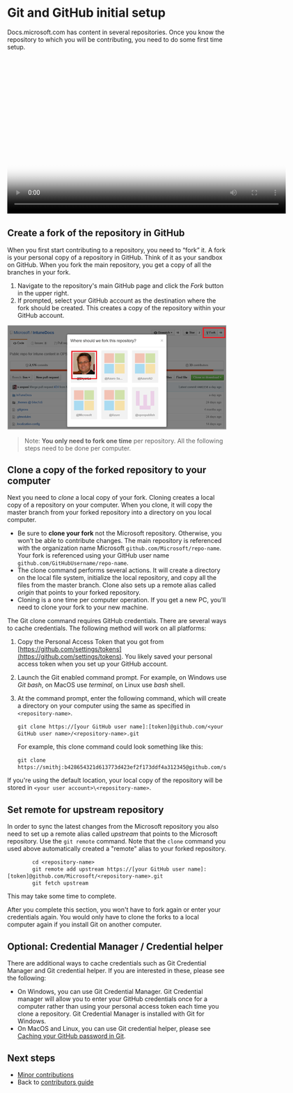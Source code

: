 # Git and GitHub initial setup

Docs.microsoft.com has content in several repositories. Once you know the repository to which you will be contributing, you need to do some first time setup. 

<video width="640" height="360" controls poster="./media/git-and-github-repository-initial-setup/git-and-github-initial-setup.png">
  <source src="http://video.ch9.ms/ch9/eab1/d9bebd59-bc3d-4aa8-8aa2-86fc2d92eab1/gitrepositorysetup_mid.mp4" type="video/mp4">
  <a href="http://video.ch9.ms/ch9/eab1/d9bebd59-bc3d-4aa8-8aa2-86fc2d92eab1/gitrepositorysetup_mid.mp4">
    <img src="./media/git-and-github-repository-initial-setup/git-and-github-initial-setup.png" alt="Git and GitHub Initial Setup">
  </a>
</video>

## Create a fork of the repository in GitHub

When you first start contributing to a repository, you need to “fork” it. A fork is your personal copy of a repository in GitHub. Think of it as your sandbox on GitHub. When you fork the main repository, you get a copy of all the branches in your fork. 

1. Navigate to the repository's main GitHub page and click the *Fork* button in the upper right. 
2. If prompted, select your GitHub account as the destination where the fork should be created. This creates a copy of the repository within your GitHub account. 

![GitHub profile example](./media/tools-and-setup/fork.png)

> Note: **You only need to fork one time** per repository. All the following steps need to be done per computer.

## Clone a copy of the forked repository to your computer

Next you need to *clone* a local copy of your fork. Cloning creates a local copy of a repository on your computer. When you clone, it will copy the master branch from your forked repository into a directory on you local computer.

- Be sure to **clone your fork** not the Microsoft repository.  Otherwise, you won’t be able to contribute changes. The main repository is referenced with the organization name Microsoft `github.com/Microsoft/repo-name`. Your fork is referenced using your GitHub user name `github.com/GitHubUsername/repo-name`.
- The clone command performs several actions. It will create a directory on the local file system, initialize the local repository, and copy all the files from the master branch. Clone also sets up a remote alias called *origin* that points to your forked repository. 
- Cloning is a one time per computer operation.  If you get a new PC, you’ll need to clone your fork to your new machine.

The Git clone command requires GitHub credentials. There are several ways to cache credentials. The following method will work on all platforms:

1. Copy the Personal Access Token that you got from [https://github.com/settings/tokens](https://github.com/settings/tokens). You likely saved your personal access token when you set up your GitHub account.
2. Launch the Git enabled command prompt. For example, on Windows use *Git bash*, on MacOS use *terminal*, on Linux use *bash* shell.
3. At the command prompt, enter the following command, which will create a directory on your computer using the same as specified in `<repository-name>`. 

   ```
   git clone https://[your GitHub user name]:[token]@github.com/<your GitHub user name>/<repository-name>.git
   ```
   For example, this clone command could look something like this:
   ```
   git clone https://smithj:b428654321d613773d423ef2f173ddf4a312345@github.com/smithj/IntuneDocs.git  
   ```

If you're using the default location, your local copy of the repository will be stored in `<your user account>\<repository-name>`.

## Set remote for upstream repository

In order to sync the latest changes from the Microsoft repository you also need to set up a remote alias called *upstream* that points to the Microsoft repository. Use the `git remote` command. Note that the `clone` command you used above automatically created a "remote" alias to your forked repository.

```
        cd <repository-name>
        git remote add upstream https://[your GitHub user name]:[token]@github.com/Microsoft/<repository-name>.git
        git fetch upstream
```

This may take some time to complete. 

After you complete this section, you won't have to fork again or enter your credentials again. You would only have to clone the forks to a local computer again if you install Git on another computer.

## Optional: Credential Manager / Credential helper

There are additional ways to cache credentials such as Git Credential Manager and Git credential helper. If you are interested in these, please see the following:
- On Windows, you can use Git Credential Manager. Git Credential manager will allow you to enter your GitHub credentials once for a computer rather than using your personal access token each time you clone a repository. Git Credential Manager is installed with Git for Windows.
- On MacOS and Linux, you can use Git credential helper, please see [Caching your GitHub password in Git](https://help.github.com/articles/caching-your-github-password-in-git/#platform-all).

## Next steps
- [Minor contributions](./minor-contributions.md) 
- Back to [contributors guide](./index.md)

<!--Anchors-->

[Fork the repository and copy it to your computer]: #fork-the-repository-and-copy-it-to-your-computer
[Install git-credential-winstore]: #install-git-credential-winstore
[Configure your user name and email locally]: #configure-your-user-name-and-email-locally